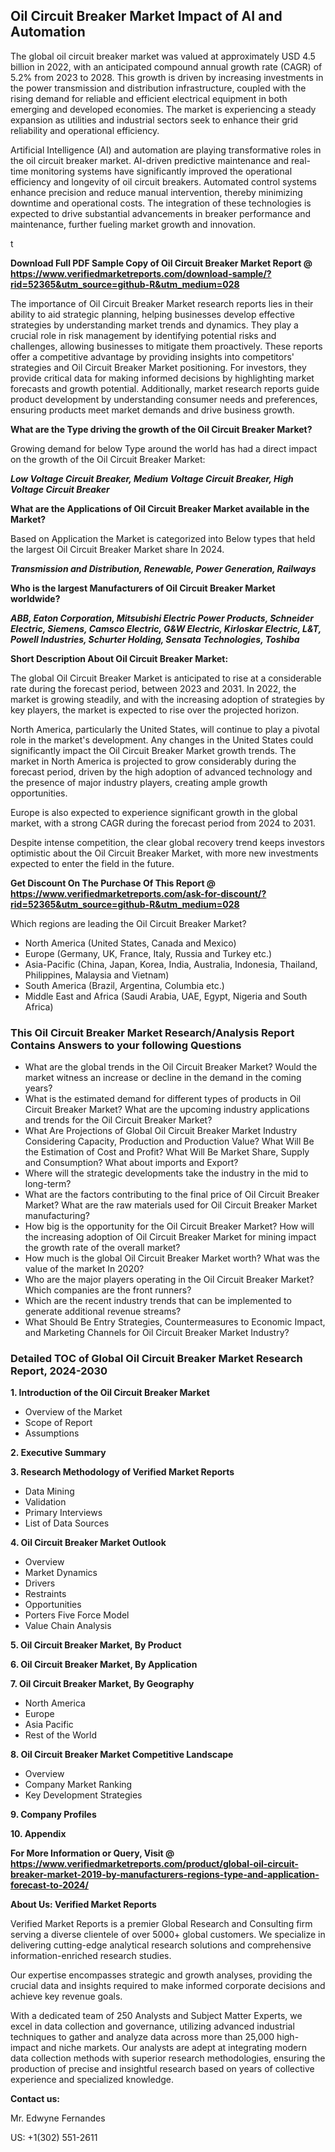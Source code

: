 <h2>Oil Circuit Breaker Market Impact of AI and Automation</h2><p>The global oil circuit breaker market was valued at approximately USD 4.5 billion in 2022, with an anticipated compound annual growth rate (CAGR) of 5.2% from 2023 to 2028. This growth is driven by increasing investments in the power transmission and distribution infrastructure, coupled with the rising demand for reliable and efficient electrical equipment in both emerging and developed economies. The market is experiencing a steady expansion as utilities and industrial sectors seek to enhance their grid reliability and operational efficiency.</p><p>Artificial Intelligence (AI) and automation are playing transformative roles in the oil circuit breaker market. AI-driven predictive maintenance and real-time monitoring systems have significantly improved the operational efficiency and longevity of oil circuit breakers. Automated control systems enhance precision and reduce manual intervention, thereby minimizing downtime and operational costs. The integration of these technologies is expected to drive substantial advancements in breaker performance and maintenance, further fueling market growth and innovation.</p>t</p><p id="" class=""><strong>Download Full PDF Sample Copy of Oil Circuit Breaker Market Report @ <a href="https://www.verifiedmarketreports.com/download-sample/?rid=52365&utm_source=github-R&utm_medium=028" target="_blank">https://www.verifiedmarketreports.com/download-sample/?rid=52365&utm_source=github-R&utm_medium=028</a></strong></p><p>The importance of&nbsp;Oil Circuit Breaker Market research reports lies in their ability to aid strategic planning, helping businesses develop effective strategies by understanding market trends and dynamics. They play a crucial role in risk management by identifying potential risks and challenges, allowing businesses to mitigate them proactively. These reports offer a competitive advantage by providing insights into competitors' strategies and Oil Circuit Breaker Market positioning. For investors, they provide critical data for making informed decisions by highlighting market forecasts and growth potential. Additionally, market research reports guide product development by understanding consumer needs and preferences, ensuring products meet market demands and drive business growth.</p><p><strong>What are the&nbsp;Type driving the growth of the Oil Circuit Breaker Market?</strong></p><p id="" class="">Growing demand for below Type around the world has had a direct impact on the growth of the Oil Circuit Breaker Market:</p><em><strong>Low Voltage Circuit Breaker, Medium Voltage Circuit Breaker, High Voltage Circuit Breaker</strong></em></p><strong>What are the&nbsp;Applications&nbsp;of Oil Circuit Breaker Market available in the Market?</strong></p><p id="" class="">Based on Application the Market is categorized into Below types that held the largest Oil Circuit Breaker Market share In 2024.</p><em><strong>Transmission and Distribution, Renewable, Power Generation, Railways</strong></em></p><strong>Who is the largest Manufacturers of Oil Circuit Breaker Market worldwide?</strong></p><p><em><strong>ABB, Eaton Corporation, Mitsubishi Electric Power Products, Schneider Electric, Siemens, Camsco Electric, G&W Electric, Kirloskar Electric, L&T, Powell Industries, Schurter Holding, Sensata Technologies, Toshiba</strong></em></p><p id="" class=""><strong>Short Description About Oil Circuit Breaker Market:</strong></p><p>The global Oil Circuit Breaker Market is anticipated to rise at a considerable rate during the forecast period, between 2023 and 2031. In 2022, the market is growing steadily, and with the increasing adoption of strategies by key players, the market is expected to rise over the projected horizon.</p><p>North America, particularly the United States, will continue to play a pivotal role in the market's development. Any changes in the United States could significantly impact the Oil Circuit Breaker Market growth trends. The market in North America is projected to grow considerably during the forecast period, driven by the high adoption of advanced technology and the presence of major industry players, creating ample growth opportunities.</p><p>Europe is also expected to experience significant growth in the global market, with a strong CAGR during the forecast period from 2024 to 2031.</p><p>Despite intense competition, the clear global recovery trend keeps investors optimistic about the Oil Circuit Breaker Market, with more new investments expected to enter the field in the future.</p><p id="" class=""><strong>Get Discount On The Purchase Of This Report @ <a href="https://www.verifiedmarketreports.com/ask-for-discount/?rid=52365&utm_source=github-R&utm_medium=028" target="_blank">https://www.verifiedmarketreports.com/ask-for-discount/?rid=52365&utm_source=github-R&utm_medium=028</a></strong></p>Which regions are leading the Oil Circuit Breaker Market?</p><ul><li>North America (United States, Canada and Mexico)</li><li>Europe (Germany, UK, France, Italy, Russia and Turkey etc.)</li><li>Asia-Pacific (China, Japan, Korea, India, Australia, Indonesia, Thailand, Philippines, Malaysia and Vietnam)</li><li>South America (Brazil, Argentina, Columbia etc.)</li><li>Middle East and Africa (Saudi Arabia, UAE, Egypt, Nigeria and South Africa)</li></ul><h3 id="" class="">This Oil Circuit Breaker Market Research/Analysis Report Contains Answers to your following Questions</h3><ul><li>What are the global trends in the Oil Circuit Breaker Market? Would the market witness an increase or decline in the demand in the coming years?</li><li>What is the estimated demand for different types of products in Oil Circuit Breaker Market? What are the upcoming industry applications and trends for the Oil Circuit Breaker Market?</li><li>What Are Projections of Global Oil Circuit Breaker Market Industry Considering Capacity, Production and Production Value? What Will Be the Estimation of Cost and Profit? What Will Be Market Share, Supply and Consumption? What about imports and Export?</li><li>Where will the strategic developments take the industry in the mid to long-term?</li><li>What are the factors contributing to the final price of Oil Circuit Breaker Market? What are the raw materials used for Oil Circuit Breaker Market manufacturing?</li><li>How big is the opportunity for the Oil Circuit Breaker Market? How will the increasing adoption of Oil Circuit Breaker Market for mining impact the growth rate of the overall market?</li><li>How much is the global Oil Circuit Breaker Market worth? What was the value of the market In 2020?</li><li>Who are the major players operating in the Oil Circuit Breaker Market? Which companies are the front runners?</li><li>Which are the recent industry trends that can be implemented to generate additional revenue streams?</li><li>What Should Be Entry Strategies, Countermeasures to Economic Impact, and Marketing Channels for Oil Circuit Breaker Market Industry?</li></ul><h3 id="" class="">Detailed TOC of Global Oil Circuit Breaker Market Research Report, 2024-2030</h3><p id="" class=""><strong>1. Introduction of the Oil Circuit Breaker Market</strong></p><ul><li>Overview of the Market</li><li>Scope of Report</li><li>Assumptions</li></ul><p id="" class=""><strong>2. Executive Summary</strong></p><p id="" class=""><strong>3. Research Methodology of Verified Market Reports</strong></p><ul><li>Data Mining</li><li>Validation</li><li>Primary Interviews</li><li>List of Data Sources</li></ul><p id="" class=""><strong>4. Oil Circuit Breaker Market Outlook</strong></p><ul><li>Overview</li><li>Market Dynamics</li><li>Drivers</li><li>Restraints</li><li>Opportunities</li><li>Porters Five Force Model</li><li>Value Chain Analysis</li></ul><p id="" class=""><strong>5. Oil Circuit Breaker Market, By Product</strong></p><p id="" class=""><strong>6. Oil Circuit Breaker Market, By Application</strong></p><p id="" class=""><strong>7. Oil Circuit Breaker Market, By Geography</strong></p><ul><li>North America</li><li>Europe</li><li>Asia Pacific</li><li>Rest of the World</li></ul><p id="" class=""><strong>8. Oil Circuit Breaker Market Competitive Landscape</strong></p><ul><li>Overview</li><li>Company Market Ranking</li><li>Key Development Strategies</li></ul><p id="" class=""><strong>9. Company Profiles</strong></p><p id="" class=""><strong>10. Appendix</strong></p><p id="" class=""><strong>For More Information or Query, Visit @ <a href="https://www.verifiedmarketreports.com/product/global-oil-circuit-breaker-market-2019-by-manufacturers-regions-type-and-application-forecast-to-2024/" target="_blank">https://www.verifiedmarketreports.com/product/global-oil-circuit-breaker-market-2019-by-manufacturers-regions-type-and-application-forecast-to-2024/</a></strong></p><p id="" class=""><strong>About Us: Verified Market Reports</strong></p><p id="" class="">Verified Market Reports is a premier Global Research and Consulting firm serving a diverse clientele of over 5000+ global customers. We specialize in delivering cutting-edge analytical research solutions and comprehensive information-enriched research studies.</p><p id="" class="">Our expertise encompasses strategic and growth analyses, providing the crucial data and insights required to make informed corporate decisions and achieve key revenue goals.</p><p id="" class="">With a dedicated team of 250 Analysts and Subject Matter Experts, we excel in data collection and governance, utilizing advanced industrial techniques to gather and analyze data across more than 25,000 high-impact and niche markets. Our analysts are adept at integrating modern data collection methods with superior research methodologies, ensuring the production of precise and insightful research based on years of collective experience and specialized knowledge.</p><p id="" class=""><strong>Contact us:</strong></p><p id="" class="">Mr. Edwyne Fernandes</p><p id="" class="">US: +1(302) 551-2611</p>